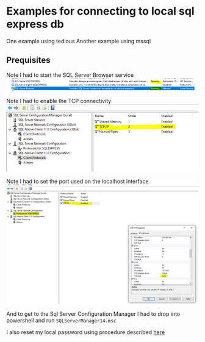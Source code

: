 # Examples for connecting to local sql express db

One example using tedious
Another example using mssql

## Prequisites

Note I had to start the  SQL Server Browser service ![](./images/SqlServices.PNG)

Note I had to enable the TCP connectivity ![](./images/SqlEnableTCP.PNG)


Note I had to set the port used on the localhost interface ![](./images/SetPort.PNG)

And to get to the Sql Server Configuration Manager I had to drop into powershell and run  `SQLServerManager14.msc`

I also reset my local password using procedure described [here](http://duhjones.com/how-to-reset-lost-sa-password-in-sql-express/)

